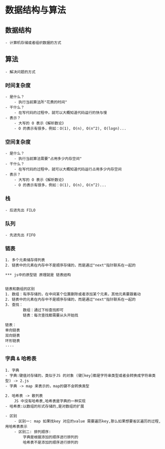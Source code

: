 # 数据结构与算法

## 数据结构
    - 计算机存储或者组织数据的方式

## 算法
    - 解决问题的方式

### 时间复杂度
    - 是什么？
        - 执行当前算法所"花费的时间"
    - 干什么？
        - 在写代码的过程中，就可以大概知道代码运行的快与慢
    - 表示？
        - 大写的 O 表示《解析数论》
        - O 的表示有很多，例如：O(1), O(n), O(n^2), O(logn)...

### 空间复杂度
    - 是什么？
        - 执行当前算法需要"占用多少内存空间"
    - 干什么？
        - 在写代码的过程中，就可以大概知道代码运行占用多少内存空间
    - 表示？
        - 大写的 O 表示《解析数论》
        - O 的表示有很多，例如：O(1), O(n), O(n^2)...

### 栈
    - 后进先出 FILO

### 队列
    - 先进先出 FIFO

### 链表     
    1. 多个元素储存得列表    
    2. 链表中的元素在内存中不是顺序存储的，而是通过"next"指针联系在一起的

    *** js中的原型链 原理就是 链表结构       


    链表和数组的区别      
    1. 数组：有序存储的，在中间某个位置删除或者添加某个元素，其他元素要跟着动      
    2. 链表中的元素在内存中不是顺序存储的，而是通过"next"指针联系在一起的          
    3. 查找：         
            数组：通过下标查找即可         
            链表：每次查找都需要从头开始找            

    链表：       
    单向链表      
    双向链表     
    环形链表      
    ....

### 字典 & 哈希表      
    1. 字典         
    - 字典:键值对存储的，类似于JS 的对象 (键[key]都是字符串类型或者会转换成字符串类型) -> 2.js               
    - 字典 -> map 来表示的，map的键不会转换类型

    2. 哈希表 -> 散列表       
        JS 中没有哈希表,哈希表是字典的一种实现            
    - 哈希表:以数组的形式存储的,是对数组的扩展

    - 区别          
        - 区别一: map 如果找key 对应的value 需要遍历key,那么如果想要省区遍历的过程,用哈希表表示     
        - 区别二: 排列顺序:          
            字典是根据添加的顺序进行排列的             
            哈希表不是添加的顺序进行排列的          
